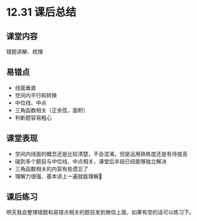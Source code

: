 # 12.31 课后总结

## 课堂内容

错题讲解、梳理

## 易错点

- 线面垂直
- 空间内平行和转换
- 中位线、中点
- 三角函数相关（正余弦，面积）
- 判断题容易粗心

## 课堂表现

- 空间内线面的概念还是比较清楚，不会混淆，但是运用熟练度还是有待提高
- 碰到多个题目与中位线、中点相关，课堂后半段已经能够独立解决
- 三角函数相关的内容有些遗忘了
- 理解力很强、基本讲上一遍就能理解🎉

## 课后练习

明天我会整理错题和易错点相关的题目发到微信上面，如果有空的话可以练习下。
